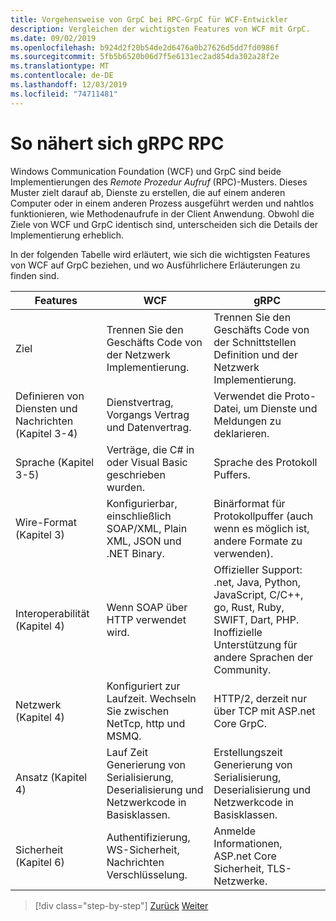 ```yaml
---
title: Vorgehensweise von GrpC bei RPC-GrpC für WCF-Entwickler
description: Vergleichen der wichtigsten Features von WCF mit GrpC.
ms.date: 09/02/2019
ms.openlocfilehash: b924d2f20b54de2d6476a0b27626d5dd7fd0986f
ms.sourcegitcommit: 5fb5b6520b06d7f5e6131ec2ad854da302a28f2e
ms.translationtype: MT
ms.contentlocale: de-DE
ms.lasthandoff: 12/03/2019
ms.locfileid: "74711481"
---
```

# <a name="how-grpc-approaches-rpc"></a>So nähert sich gRPC RPC

Windows Communication Foundation (WCF) und GrpC sind beide Implementierungen des *Remote Prozedur Aufruf* (RPC)-Musters. Dieses Muster zielt darauf ab, Dienste zu erstellen, die auf einem anderen Computer oder in einem anderen Prozess ausgeführt werden und nahtlos funktionieren, wie Methodenaufrufe in der Client Anwendung. Obwohl die Ziele von WCF und GrpC identisch sind, unterscheiden sich die Details der Implementierung erheblich.

In der folgenden Tabelle wird erläutert, wie sich die wichtigsten Features von WCF auf GrpC beziehen, und wo Ausführlichere Erläuterungen zu finden sind.

| Features | WCF | gRPC |
| -------- | --- | ---- |
| Ziel | Trennen Sie den Geschäfts Code von der Netzwerk Implementierung. | Trennen Sie den Geschäfts Code von der Schnittstellen Definition und der Netzwerk Implementierung. |
| Definieren von Diensten und Nachrichten (Kapitel 3-4)  | Dienstvertrag, Vorgangs Vertrag und Datenvertrag. | Verwendet die Proto-Datei, um Dienste und Meldungen zu deklarieren. |
| Sprache (Kapitel 3-5) | Verträge, die C# in oder Visual Basic geschrieben wurden. | Sprache des Protokoll Puffers. |
| Wire-Format (Kapitel 3) | Konfigurierbar, einschließlich SOAP/XML, Plain XML, JSON und .NET Binary. | Binärformat für Protokollpuffer (auch wenn es möglich ist, andere Formate zu verwenden).
| Interoperabilität (Kapitel 4) | Wenn SOAP über HTTP verwendet wird. | Offizieller Support: .net, Java, Python, JavaScript, C/C++, go, Rust, Ruby, SWIFT, Dart, PHP. Inoffizielle Unterstützung für andere Sprachen der Community. |
| Netzwerk (Kapitel 4) | Konfiguriert zur Laufzeit. Wechseln Sie zwischen NetTcp, http und MSMQ. | HTTP/2, derzeit nur über TCP mit ASP.net Core GrpC. |
| Ansatz (Kapitel 4) | Lauf Zeit Generierung von Serialisierung, Deserialisierung und Netzwerkcode in Basisklassen. | Erstellungszeit Generierung von Serialisierung, Deserialisierung und Netzwerkcode in Basisklassen. |
| Sicherheit (Kapitel 6) | Authentifizierung, WS-Sicherheit, Nachrichten Verschlüsselung. | Anmelde Informationen, ASP.net Core Sicherheit, TLS-Netzwerke. |

>[!div class="step-by-step"]
>[Zurück](grpc-overview.md)
>[Weiter](interface-definition-language.md)
